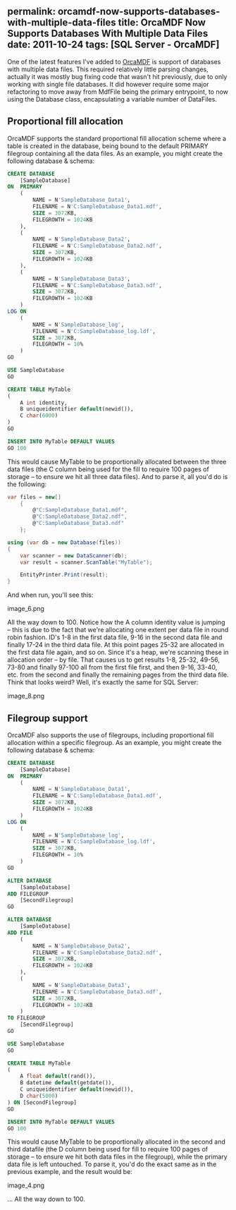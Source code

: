 permalink: orcamdf-now-supports-databases-with-multiple-data-files
title: OrcaMDF Now Supports Databases With Multiple Data Files
date: 2011-10-24
tags: [SQL Server - OrcaMDF]
---
One of the latest features I've added to [OrcaMDF](https://github.com/improvedk/OrcaMDF) is support of databases with multiple data files. This required relatively little parsing changes, actually it was mostly bug fixing code that wasn't hit previously, due to only working with single file databases. It did however require some major refactoring to move away from MdfFile being the primary entrypoint, to now using the Database class, encapsulating a variable number of DataFiles.

<!-- more -->

## Proportional fill allocation

OrcaMDF supports the standard proportional fill allocation scheme where a table is created in the database, being bound to the default PRIMARY filegroup containing all the data files. As an example, you might create the following database & schema:

```sql
CREATE DATABASE
	[SampleDatabase]
ON  PRIMARY 
	(
		NAME = N'SampleDatabase_Data1',
		FILENAME = N'C:SampleDatabase_Data1.mdf',
		SIZE = 3072KB,
		FILEGROWTH = 1024KB
	), 
	(
		NAME = N'SampleDatabase_Data2',
		FILENAME = N'C:SampleDatabase_Data2.ndf',
		SIZE = 3072KB,
		FILEGROWTH = 1024KB
	), 
	(
		NAME = N'SampleDatabase_Data3',
		FILENAME = N'C:SampleDatabase_Data3.ndf',
		SIZE = 3072KB,
		FILEGROWTH = 1024KB
	)
LOG ON
	(
		NAME = N'SampleDatabase_log',
		FILENAME = N'C:SampleDatabase_log.ldf',
		SIZE = 3072KB,
		FILEGROWTH = 10%
	)
GO

USE SampleDatabase
GO

CREATE TABLE MyTable
(
	A int identity,
	B uniqueidentifier default(newid()),
	C char(6000)
)
GO

INSERT INTO MyTable DEFAULT VALUES
GO 100
```

This would cause MyTable to be proportionally allocated between the three data files (the C column being used for the fill to require 100 pages of storage – to ensure we hit all three data files). And to parse it, all you'd do is the following:

```csharp
var files = new[]
    {
		@"C:SampleDatabase_Data1.mdf",
		@"C:SampleDatabase_Data2.ndf",
		@"C:SampleDatabase_Data3.ndf"
    };

using (var db = new Database(files))
{
	var scanner = new DataScanner(db);
	var result = scanner.ScanTable("MyTable");

	EntityPrinter.Print(result);
}
```

And when run, you'll see this:

image_6.png

All the way down to 100. Notice how the A column identity value is jumping – this is due to the fact that we're allocating one extent per data file in round robin fashion. ID's 1-8 in the first data file, 9-16 in the second data file and finally 17-24 in the third data file. At this point pages 25-32 are allocated in the first data file again, and so on. Since it's a heap, we're scanning these in allocation order – by file. That causes us to get results 1-8, 25-32, 49-56, 73-80 and finally 97-100 all from the first file first, and then 9-16, 33-40, etc. from the second and finally the remaining pages from the third data file. Think that looks weird? Well, it's exactly the same for SQL Server:

image_8.png

## Filegroup support

OrcaMDF also supports the use of filegroups, including proportional fill allocation within a specific filegroup. As an example, you might create the following database & schema:

```sql
CREATE DATABASE
	[SampleDatabase]
ON  PRIMARY 
	(
		NAME = N'SampleDatabase_Data1',
		FILENAME = N'C:SampleDatabase_Data1.mdf',
		SIZE = 3072KB,
		FILEGROWTH = 1024KB
	)
LOG ON
	(
		NAME = N'SampleDatabase_log',
		FILENAME = N'C:SampleDatabase_log.ldf',
		SIZE = 3072KB,
		FILEGROWTH = 10%
	)
GO

ALTER DATABASE
	[SampleDatabase]
ADD FILEGROUP
	[SecondFilegroup]
GO

ALTER DATABASE
	[SampleDatabase]
ADD FILE
	(
		NAME = N'SampleDatabase_Data2',
		FILENAME = N'C:SampleDatabase_Data2.ndf',
		SIZE = 3072KB,
		FILEGROWTH = 1024KB
	),
	(
		NAME = N'SampleDatabase_Data3',
		FILENAME = N'C:SampleDatabase_Data3.ndf',
		SIZE = 3072KB,
		FILEGROWTH = 1024KB
	)
TO FILEGROUP
	[SecondFilegroup]
GO

USE SampleDatabase
GO

CREATE TABLE MyTable
(
	A float default(rand()),
	B datetime default(getdate()),
	C uniqueidentifier default(newid()),
	D char(5000)
) ON [SecondFilegroup]
GO

INSERT INTO MyTable DEFAULT VALUES
GO 100
```

This would cause MyTable to be proportionally allocated in the second and third datafile (the D column being used for fill to require 100 pages of storage – to ensure we hit both data files in the filegroup), while the primary data file is left untouched. To parse it, you'd do the exact same as in the previous example, and the result would be:

image_4.png

... All the way down to 100.
